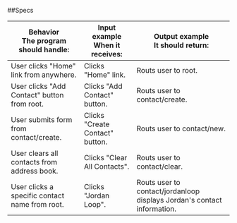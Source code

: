 
##Specs

| Behavior<br>The program should handle:         | Input example<br>When it receives: | Output example<br>It should return:                                     |
|------------------------------------------------|------------------------------------|-------------------------------------------------------------------------|
| User clicks "Home" link from anywhere.         | Clicks "Home" link.                | Routs user to root.                                                     |
| User clicks "Add Contact" button from root.    | Clicks "Add Contact" button.       | Routs user to contact/create.                                           |
| User submits form from contact/create.         | Clicks "Create Contact" button.    | Routs user to contact/new.                                              |
| User clears all contacts from address book.    | Clicks "Clear All Contacts".       | Routs user to contact/clear.                                            |
| User clicks a specific contact name from root. | Clicks "Jordan Loop".              | Routs user to contact/jordanloop displays Jordan's contact information. |
